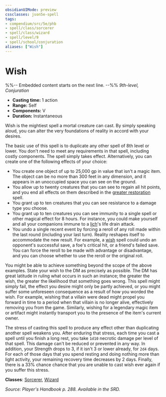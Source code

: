 ```yaml
---
obsidianUIMode: preview
cssclasses: json5e-spell
tags:
- compendium/src/5e/phb
- spell/class/sorcerer
- spell/class/wizard
- spell/level/9
- spell/school/conjuration
aliases: ["Wish"]
---
```

# Wish
%%-- Embedded content starts on the next line. --%%
*9th-level, Conjuration*  

- **Casting time:** 1 action
- **Range:** Self
- **Components:** V
- **Duration:** Instantaneous

Wish is the mightiest spell a mortal creature can cast. By simply speaking aloud, you can alter the very foundations of reality in accord with your desires.

The basic use of this spell is to duplicate any other spell of 8th level or lower. You don't need to meet any requirements in that spell, including costly components. The spell simply takes effect. Alternatively, you can create one of the following effects of your choice:

- You create one object of up to 25,000 gp in value that isn't a magic item. The object can be no more than 300 feet in any dimension, and it appears in an unoccupied space you can see on the ground.  
- You allow up to twenty creatures that you can see to regain all hit points, and you end all effects on them described in the [greater restoration](compendium/spells/greater-restoration.md) spell.  
- You grant up to ten creatures that you can see resistance to a damage type you choose.  
- You grant up to ten creatures you can see immunity to a single spell or other magical effect for 8 hours. For instance, you could make yourself and all your companions immune to a [lich](compendium/bestiary/undead/lich.md)'s life drain attack.  
- You undo a single recent event by forcing a reroll of any roll made within the last round (including your last turn). Reality reshapes itself to accommodate the new result. For example, a [wish](compendium/spells/wish.md) spell could undo an opponent's successful save, a foe's critical hit, or a friend's failed save. You can force the reroll to be made with advantage or disadvantage, and you can choose whether to use the reroll or the original roll.  

You might be able to achieve something beyond the scope of the above examples. State your wish to the DM as precisely as possible. The DM has great latitude in ruling what occurs in such an instance; the greater the wish, the greater the likelihood that something goes wrong. This spell might simply fail, the effect you desire might only be partly achieved, or you might suffer some unforeseen consequence as a result of how you worded the wish. For example, wishing that a villain were dead might propel you forward in time to a period when that villain is no longer alive, effectively removing you from the game. Similarly, wishing for a legendary magic item or artifact might instantly transport you to the presence of the item's current owner.

The stress of casting this spell to produce any effect other than duplicating another spell weakens you. After enduring that stress, each time you cast a spell until you finish a long rest, you take `1d10` necrotic damage per level of that spell. This damage can't be reduced or prevented in any way. In addition, your Strength drops to 3, if it isn't 3 or lower already, for `2d4` days. For each of those days that you spend resting and doing nothing more than light activity, your remaining recovery time decreases by 2 days. Finally, there is a 33% chance chance that you are unable to cast wish ever again if you suffer this stress.

**Classes**: [Sorcerer](compendium/classes/sorcerer.md), [Wizard](compendium/classes/wizard.md)

*Source: Player's Handbook p. 288. Available in the SRD.*